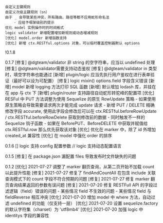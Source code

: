 
    自定义主键规则
    自定义次级主键规则（sn）
    由于 _ 会导致某些冲突，所有路由、路径等都不应用蛇形命名法
        - 应给予框架级别的提示
    优化 model 实例操作时的时间格式
    logic validator 新增配置增加新规则或动态增减规则
    [优化] model.order 新增函数支持
    [优化] 新增 ctx.RESTful.options 对象，可以临时覆盖控制器默认 options
    
!0.1.8


0.1.7
    [修复] @dgteam/validator 非 string 的空字符串，应当以 undefined 处理
    [修复] @dgteam/validator需要支持动态鉴权
    [修复] @dgteam/validator in 类型时，填空字符串也能通过
    [新增] plugin/logic 应当先执行用户鉴权在进行表单验证（最好可以设为可配置）
    [修复] logic mixin() options.field 字段含义错误
    [新增] model 新增 logging 方法打印 SQL 函数
    [新增] 默认增加 lodash 库，并挂在在 app 与 ctx 下
    [新增] plugin/router 支持路径自动蛇形转驼峰的配置项
    [优化] RESFul 中 PUT 方法调整为使用 Sequelize 的原生 RowUpdate 策略
        - 如果使用原生策略会导致需要请求两次才能完成 update 请求
        - 新增 PUT / DELETE 精确修改字段 accurate, 使用此字段会修改后可以在 ctx.RESTful.beforeRowUpdate / ctx.RESTful.beforeRowDelete 获取到修改前的数据
        - 同时触发不一样的 Sequelize 钩子函数
        - 如果在 BeforePUT、BeforeDELETE 中获取并赋值给 ctx.RESTful.row 那么优先获取该对象
    [优化] 优化在 marker 中，除了 id 外增加 created_at 兼容性
    [优化] 在 model 中强化 order 的排序

0.1.6
    [] logic 支持 config 配置参数
    // logic 支持动态配置语言

0.1.5
    [修复] 在 package.json 漏配置 files 导致发布时文件缺失的问题

0.1.2
    [优化] 2021-07-27 调整了 marker 翻页查询，从第二页开始不加载 count 以此提升性能
    [修复] 2021-07-27 修复了 findAndCountAll 在包含 include 关联查询模式下的 count 字段不符合预期的问题
    [修复] 2021-07-27 修复 marker 翻页查询结果返回的参数有误问题
    [修复] 2021-07-20 修复 RESTFull API 的字段过滤逻辑（field）错误的问题
        - 某些情况 field 不生效的问题
        - 某些情况 field 与 fieldReverse 相互冲突
    [优化] 2021-07-20 增加 model 中 where 方法，自动过滤 undefined 的功能（仅支持一层）
    [优化] 2021-07-20 设置 sequelize.factory 的默认字符集（charset）为 'utf8mb4'
    [优化] 2021-07-20 加强 logic 中 identitys 字段的兼容性